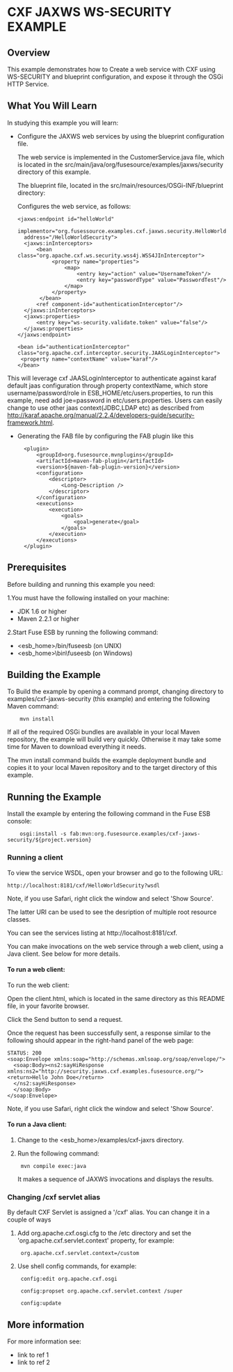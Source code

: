 # CXF JAXWS WS-SECURITY EXAMPLE

## Overview
This example demonstrates how to Create a web service with CXF using WS-SECURITY and blueprint configuration, and expose it through the OSGi HTTP Service.

## What You Will Learn
In studying this example you will learn:

* Configure the JAXWS web services by using the blueprint configuration file.

  The web service is implemented in the CustomerService.java file, which is
located in the src/main/java/org/fusesource/examples/jaxws/security directory of this example.

  The blueprint file, located in the src/main/resources/OSGi-INF/blueprint directory:


  Configures the web service, as follows:
     
      <jaxws:endpoint id="helloWorld"
        implementor="org.fusessource.examples.cxf.jaxws.security.HelloWorldImpl"
        address="/HelloWorldSecurity">
        <jaxws:inInterceptors>
            <bean class="org.apache.cxf.ws.security.wss4j.WSS4JInInterceptor">
                 <property name="properties">
                     <map>
                         <entry key="action" value="UsernameToken"/>
                         <entry key="passwordType" value="PasswordTest"/>
                     </map>
                 </property>
             </bean>          
            <ref component-id="authenticationInterceptor"/>
        </jaxws:inInterceptors>
        <jaxws:properties>
            <entry key="ws-security.validate.token" value="false"/>
        </jaxws:properties>
      </jaxws:endpoint>
    
      <bean id="authenticationInterceptor" class="org.apache.cxf.interceptor.security.JAASLoginInterceptor">
       <property name="contextName" value="karaf"/>
      </bean>

This will leverage cxf JAASLoginInterceptor to authenticate against karaf default jaas configuration through property contextName, which store username/password/role in ESB_HOME/etc/users.properties, to run this example, need add joe=password in etc/users.properties. Users can easily change to use other jaas context(JDBC,LDAP etc) as described from http://karaf.apache.org/manual/2.2.4/developers-guide/security-framework.html.

* Generating the FAB file by configuring the FAB plugin like this 

        <plugin>
            <groupId>org.fusesource.mvnplugins</groupId>
            <artifactId>maven-fab-plugin</artifactId>
            <version>${maven-fab-plugin-version}</version>
            <configuration>
                <descriptor>
                    <Long-Description />
                </descriptor>
            </configuration>
            <executions>
                <execution>
                    <goals>
                        <goal>generate</goal>
                    </goals>
                </execution>
            </executions>
        </plugin>


## Prerequisites
Before building and running this example you need:

1.You must have the following installed on your machine:

* JDK 1.6 or higher
* Maven 2.2.1 or higher

2.Start Fuse ESB by running the following command:

* <esb_home>/bin/fuseesb          (on UNIX) 
* <esb_home>\bin\fuseesb          (on Windows)

## Building the Example
To Build the example by opening a command prompt, changing directory to examples/cxf-jaxws-security (this example) and entering the following Maven command:

        mvn install

   If all of the required OSGi bundles are available in your local Maven repository, the example will build very quickly. Otherwise it may take some time for Maven to download everything it needs.
   
   The mvn install command builds the example deployment bundle and copies it to your local Maven repository and to the target directory of this example.

## Running the Example

Install the example by entering the following command in
the Fuse ESB console:

        osgi:install -s fab:mvn:org.fusesource.examples/cxf-jaxws-security/${project.version} 

   
### Running a client 

To view the service WSDL, open your browser and go to the following
URL:

    http://localhost:8181/cxf/HelloWorldSecurity?wsdl

Note, if you use Safari, right click the window and select 'Show Source'.

The latter URI can be used to see the desription of multiple root resource classes.

You can see the services listing at http://localhost:8181/cxf.

You can make invocations on the web service through a web client, using a Java client. See below for more details.


#### To run a web client:
To run the web client: 

Open the client.html, which is located in the same directory as this README file, in your favorite browser.

Click the Send button to send a request.

Once the request has been successfully sent, a response similar to the following should appear in the right-hand panel of the web page:
   
    STATUS: 200
    <soap:Envelope xmlns:soap="http://schemas.xmlsoap.org/soap/envelope/">
      <soap:Body><ns2:sayHiResponse xmlns:ns2="http://security.jaxws.cxf.examples.fusesource.org/"><return>Hello John Doe</return>
      </ns2:sayHiResponse>
      </soap:Body>
    </soap:Envelope>

Note, if you use Safari, right click the window and select 'Show Source'.

#### To run a Java client:
1. Change to the <esb_home>/examples/cxf-jaxrs
  directory.

2. Run the following command:

        mvn compile exec:java
        
   It makes a sequence of JAXWS invocations and displays the results.


### Changing /cxf servlet alias

By default CXF Servlet is assigned a '/cxf' alias. You can
change it in a couple of ways

1. Add org.apache.cxf.osgi.cfg to the /etc directory and set the 'org.apache.cxf.servlet.context' property, for example:

        org.apache.cxf.servlet.context=/custom

2. Use shell config commands, for example:

        config:edit org.apache.cxf.osgi
     
        config:propset org.apache.cxf.servlet.context /super
     
        config:update



## More information
For more information see:
* link to ref 1
* link to ref 2

